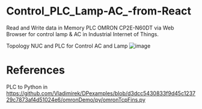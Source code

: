 # Control_PLC_Lamp-AC_-from-React
Read and Write data in Memory PLC OMRON CP2E-N60DT via Web Browser for control lamp &amp; AC in Industrial Internet of Things.

Topology NUC and PLC for Control AC and Lamp
![image](https://user-images.githubusercontent.com/82512652/181160960-103be5c9-3450-4097-b5aa-6f7b873c3c1a.png)


# References 

PLC to Python in https://github.com/Vladimirek/DPexamples/blob/d3dcc5430833f9d45c123729c7873af4d51024e6/omronDemo/py/omronTcpFins.py
